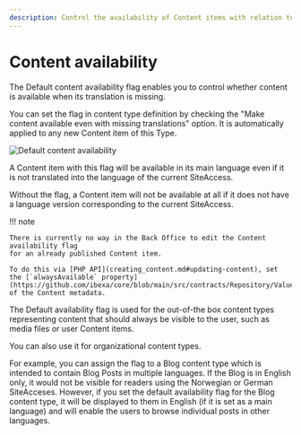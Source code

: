 ```yaml
---
description: Control the availability of Content items with relation to translations by using the Default content availability flag.
---
```


# Content availability

The Default content availability flag enables you to control whether content is available when its translation is missing.

You can set the flag in content type definition by checking the "Make content available even with missing translations" option.
It is automatically applied to any new Content item of this Type.

![Default content availability](availability_flag.png "Default content availability")

A Content item with this flag will be available in its main language
even if it is not translated into the language of the current SiteAccess.

Without the flag, a Content item will not be available at all if it does not have a language version
corresponding to the current SiteAccess.

!!! note

    There is currently no way in the Back Office to edit the Content availability flag
    for an already published Content item.
    
    To do this via [PHP API](creating_content.md#updating-content), set the [`alwaysAvailable` property](https://github.com/ibexa/core/blob/main/src/contracts/Repository/Values/Content/ContentMetadataUpdateStruct.php#L52) of the Content metadata.

The Default availability flag is used for the out-of-the box content types representing content
that should always be visible to the user, such as media files or user Content items.

You can also use it for organizational content types.

For example, you can assign the flag to a Blog content type which is intended to contain Blog Posts
in multiple languages. If the Blog is in English only, it would not be visible for readers
using the Norwegian or German SiteAcceses.
However, if you set the default availability flag for the Blog content type,
it will be displayed to them in English (if it is set as a main language) and will enable the users to browse individual
posts in other languages.
